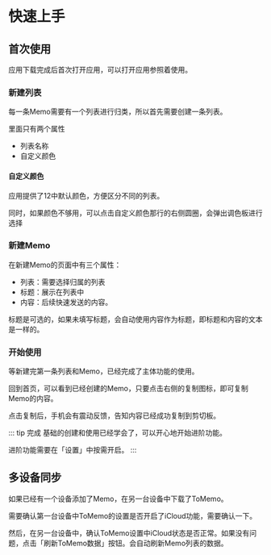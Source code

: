 # 快速上手

## 首次使用
应用下载完成后首次打开应用，可以打开应用参照着使用。
<!-- ::: details 展示如下
![首次加载主页](/images/getting-started/first-load-homepage.png)
::: -->

### 新建列表
每一条Memo需要有一个列表进行归类，所以首先需要创建一条列表。

里面只有两个属性
- 列表名称
- 自定义颜色

#### 自定义颜色
应用提供了12中默认颜色，方便区分不同的列表。

同时，如果颜色不够用，可以点击自定义颜色那行的右侧圆圈，会弹出调色板进行选择

### 新建Memo

在新建Memo的页面中有三个属性：
- 列表：需要选择归属的列表
- 标题：展示在列表中
- 内容：后续快速发送的内容。

标题是可选的，如果未填写标题，会自动使用内容作为标题，即标题和内容的文本是一样的。

### 开始使用
等新建完第一条列表和Memo，已经完成了主体功能的使用。

回到首页，可以看到已经创建的Memo，只要点击右侧的复制图标，即可复制Memo的内容。

<!-- ::: details 展示如下
![homepage-memo-rows](/images/getting-started/homepage-memo-rows.jpg)
::: -->

点击复制后，手机会有震动反馈，告知内容已经成功复制到剪切板。

::: tip 完成
基础的创建和使用已经学会了，可以开心地开始进阶功能。

进阶功能需要在「设置」中按需开启。
:::


## 多设备同步
如果已经有一个设备添加了Memo，在另一台设备中下载了ToMemo。

需要确认第一台设备中ToMemo的设置是否开启了iCloud功能，需要确认一下。

然后，在另一台设备中，确认ToMemo设置中iCloud状态是否正常。如果没有问题，点击「刷新ToMemo数据」按钮。会自动刷新Memo列表的数据。

